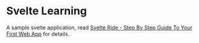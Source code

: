 # Svelte Learning  

A sample svelte application, read [Svelte Ride - Step By Step Guide To Your First Web App](https://iamlizu.com/blog/step-by-step-guide-to-your-first-svelte-app/) for details.
